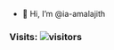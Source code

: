 - 👋 Hi, I’m @ia-amalajith
### Visits: ![visitors](https://profile-counter.glitch.me/ia-amalajith/count.svg?align=center)

<!---
ia-amalajith/ia-amalajith is a ✨ special ✨ repository because its `README.md` (this file) appears on your GitHub profile.
You can click the Preview link to take a look at your changes.
--->
